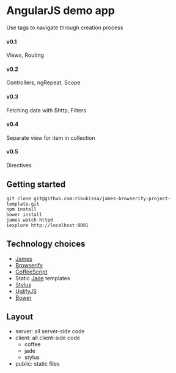 # AngularJS demo app
Use tags to navigate through creation process
#### v0.1
Views, Routing
#### v0.2
Controllers, ngRepeat, Scope
#### v0.3
Fetching data with $http, Filters
#### v0.4
Separate view for item in collection
#### v0.5
Directives

## Getting started
    git clone git@github.com:rikukissa/james-browserify-project-template.git
    npm install
    bower install
    james watch httpd
    iexplore http://localhost:9001

## Technology choices

* [James](https://github.com/leonidas/james.js)
* [Browserify](https://github.com/substack/node-browserify)
* [CoffeeScript](https://github.com/jashkenas/coffee-script)
* Static [Jade](https://github.com/visionmedia/jade) templates
* [Stylus](https://github.com/learnboost/stylus)
* [UglifyJS](https://github.com/mishoo/UglifyJS2)
* [Bower](http://bower.io/)

## Layout

* server: all server-side code
* client: all client-side code
  * coffee
  * jade
  * stylus
* public: static files
